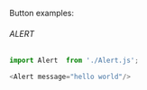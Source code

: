 Button examples:

###### ALERT
```js
import Alert  from './Alert.js';

<Alert message="hello world"/>
```
